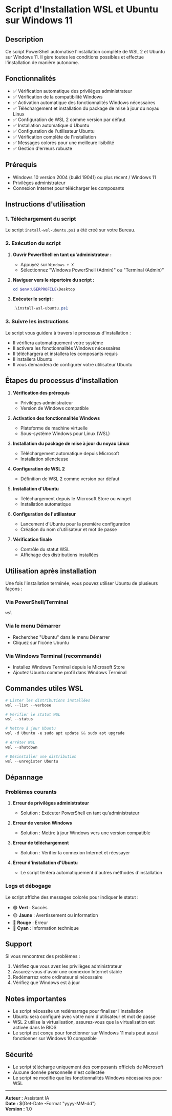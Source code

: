 # Script d'Installation WSL et Ubuntu sur Windows 11

## Description

Ce script PowerShell automatise l'installation complète de WSL 2 et Ubuntu sur Windows 11. Il gère toutes les conditions possibles et effectue l'installation de manière autonome.

## Fonctionnalités

- ✅ Vérification automatique des privilèges administrateur
- ✅ Vérification de la compatibilité Windows
- ✅ Activation automatique des fonctionnalités Windows nécessaires
- ✅ Téléchargement et installation du package de mise à jour du noyau Linux
- ✅ Configuration de WSL 2 comme version par défaut
- ✅ Installation automatique d'Ubuntu
- ✅ Configuration de l'utilisateur Ubuntu
- ✅ Vérification complète de l'installation
- ✅ Messages colorés pour une meilleure lisibilité
- ✅ Gestion d'erreurs robuste

## Prérequis

- Windows 10 version 2004 (build 19041) ou plus récent / Windows 11
- Privilèges administrateur
- Connexion Internet pour télécharger les composants

## Instructions d'utilisation

### 1. Téléchargement du script

Le script `install-wsl-ubuntu.ps1` a été créé sur votre Bureau.

### 2. Exécution du script

1. **Ouvrir PowerShell en tant qu'administrateur :**
   - Appuyez sur `Windows + X`
   - Sélectionnez "Windows PowerShell (Admin)" ou "Terminal (Admin)"

2. **Naviguer vers le répertoire du script :**
   ```powershell
   cd $env:USERPROFILE\Desktop
   ```

3. **Exécuter le script :**
   ```powershell
   .\install-wsl-ubuntu.ps1
   ```

### 3. Suivre les instructions

Le script vous guidera à travers le processus d'installation :

- Il vérifiera automatiquement votre système
- Il activera les fonctionnalités Windows nécessaires
- Il téléchargera et installera les composants requis
- Il installera Ubuntu
- Il vous demandera de configurer votre utilisateur Ubuntu

## Étapes du processus d'installation

1. **Vérification des prérequis**
   - Privilèges administrateur
   - Version de Windows compatible

2. **Activation des fonctionnalités Windows**
   - Plateforme de machine virtuelle
   - Sous-système Windows pour Linux (WSL)

3. **Installation du package de mise à jour du noyau Linux**
   - Téléchargement automatique depuis Microsoft
   - Installation silencieuse

4. **Configuration de WSL 2**
   - Définition de WSL 2 comme version par défaut

5. **Installation d'Ubuntu**
   - Téléchargement depuis le Microsoft Store ou winget
   - Installation automatique

6. **Configuration de l'utilisateur**
   - Lancement d'Ubuntu pour la première configuration
   - Création du nom d'utilisateur et mot de passe

7. **Vérification finale**
   - Contrôle du statut WSL
   - Affichage des distributions installées

## Utilisation après installation

Une fois l'installation terminée, vous pouvez utiliser Ubuntu de plusieurs façons :

### Via PowerShell/Terminal
```powershell
wsl
```

### Via le menu Démarrer
- Recherchez "Ubuntu" dans le menu Démarrer
- Cliquez sur l'icône Ubuntu

### Via Windows Terminal (recommandé)
- Installez Windows Terminal depuis le Microsoft Store
- Ajoutez Ubuntu comme profil dans Windows Terminal

## Commandes utiles WSL

```powershell
# Lister les distributions installées
wsl --list --verbose

# Vérifier le statut WSL
wsl --status

# Mettre à jour Ubuntu
wsl -d Ubuntu -e sudo apt update && sudo apt upgrade

# Arrêter WSL
wsl --shutdown

# Désinstaller une distribution
wsl --unregister Ubuntu
```

## Dépannage

### Problèmes courants

1. **Erreur de privilèges administrateur**
   - Solution : Exécuter PowerShell en tant qu'administrateur

2. **Erreur de version Windows**
   - Solution : Mettre à jour Windows vers une version compatible

3. **Erreur de téléchargement**
   - Solution : Vérifier la connexion Internet et réessayer

4. **Erreur d'installation d'Ubuntu**
   - Le script tentera automatiquement d'autres méthodes d'installation

### Logs et débogage

Le script affiche des messages colorés pour indiquer le statut :
- 🟢 **Vert** : Succès
- 🟡 **Jaune** : Avertissement ou information
- 🔴 **Rouge** : Erreur
- 🔵 **Cyan** : Information technique

## Support

Si vous rencontrez des problèmes :

1. Vérifiez que vous avez les privilèges administrateur
2. Assurez-vous d'avoir une connexion Internet stable
3. Redémarrez votre ordinateur si nécessaire
4. Vérifiez que Windows est à jour

## Notes importantes

- Le script nécessite un redémarrage pour finaliser l'installation
- Ubuntu sera configuré avec votre nom d'utilisateur et mot de passe
- WSL 2 utilise la virtualisation, assurez-vous que la virtualisation est activée dans le BIOS
- Le script est conçu pour fonctionner sur Windows 11 mais peut aussi fonctionner sur Windows 10 compatible

## Sécurité

- Le script télécharge uniquement des composants officiels de Microsoft
- Aucune donnée personnelle n'est collectée
- Le script ne modifie que les fonctionnalités Windows nécessaires pour WSL

---

**Auteur :** Assistant IA  
**Date :** $(Get-Date -Format "yyyy-MM-dd")  
**Version :** 1.0 